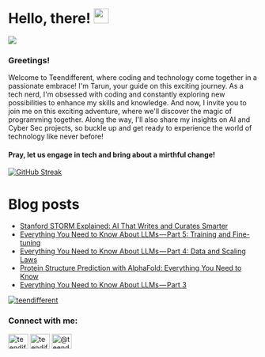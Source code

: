# Hello, there! <img src="https://raw.githubusercontent.com/MartinHeinz/MartinHeinz/master/wave.gif" width="30px">
![](https://komarev.com/ghpvc/?username=teendifferent&color=brightgreen)

### Greetings! 
Welcome to Teendifferent, where coding and technology come together in a passionate embrace! I'm Tarun, your guide on this exciting journey. As a tech nerd, I'm obsessed with coding and constantly exploring new possibilities to enhance my skills and knowledge. And now, I invite you to join me on this exciting adventure, where we'll discover the magic of programming together. Along the way, I'll also share my insights on AI and Cyber Sec projects, so buckle up and get ready to experience the world of technology like never before!

#### Pray, let us engage in tech and bring about a mirthful change!

[![GitHub Streak](https://streak-stats.demolab.com?user=teendifferent&theme=tokyonight&hide_border=true&background=EB545400)](https://git.io/streak-stats)

# Blog posts

<!-- BLOG-POST-LIST:START -->
- [Stanford STORM Explained: AI That Writes and Curates Smarter](https://medium.com/predict/stanford-storm-explained-ai-that-writes-and-curates-smarter-ff39c746e290?source=rss-9ecb664d87c1------2)
- [Everything You Need to Know About LLMs — Part 5: Training and Fine-tuning](https://osintteam.blog/everything-you-need-to-know-about-llms-part-5-training-and-fine-tuning-1f52990edace?source=rss-9ecb664d87c1------2)
- [Everything You Need to Know About LLMs — Part 4: Data and Scaling Laws](https://osintteam.blog/everything-you-need-to-know-about-llms-part-4-data-and-scaling-laws-01f7db6bef98?source=rss-9ecb664d87c1------2)
- [Protein Structure Prediction with AlphaFold: Everything You Need to Know](https://thegrayarea.tech/protein-structure-prediction-with-alphafold-everything-you-need-to-know-7552d40c1b41?source=rss-9ecb664d87c1------2)
- [Everything You Need to Know About LLMs — Part 3](https://osintteam.blog/everything-you-need-to-know-about-llms-part-3-062cc8e7de8f?source=rss-9ecb664d87c1------2)
<!-- BLOG-POST-LIST:END -->


<p align="left"> <a href="https://github.com/ryo-ma/github-profile-trophy"><img src="https://github-profile-trophy.vercel.app/?username=teendifferent&theme=dracula" alt="teendifferent" /></a> </p>

<h3 align="left">Connect with me:</h3>
<p align="left">
<a href="https://twitter.com/teendifferent2" target="blank"><img align="center" src="https://raw.githubusercontent.com/rahuldkjain/github-profile-readme-generator/master/src/images/icons/Social/twitter.svg" alt="teendifferent2" height="30" width="40" /></a>
<a href="https://instagram.com/teendifferent7" target="blank"><img align="center" src="https://raw.githubusercontent.com/rahuldkjain/github-profile-readme-generator/master/src/images/icons/Social/instagram.svg" alt="teendifferent7" height="30" width="40" /></a>
<a href="https://medium.com/@teendifferent7" target="blank"><img align="center" src="https://raw.githubusercontent.com/rahuldkjain/github-profile-readme-generator/master/src/images/icons/Social/medium.svg" alt="@teendifferent7" height="30" width="40" /></a>
</p>

<!--
**REDDITARUN/REDDITARUN** is a ✨ _special_ ✨ repository because its `README.md` (this file) appears on your GitHub profile.

Here are some ideas to get you started:

- 🔭 I’m currently working on ...
- 🌱 I’m currently learning ...
- 👯 I’m looking to collaborate on ...
- 🤔 I’m looking for help with ...
- 💬 Ask me about ...
- 📫 How to reach me: ...
- 😄 Pronouns: ...
- ⚡ Fun fact: ...
-->

